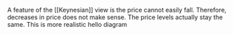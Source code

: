 A feature of the [[Keynesian]] view is the price cannot easily fall. Therefore, decreases in price does not make sense. The price levels actually stay the same. This is more realistic
hello diagram